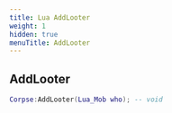 ```yaml
---
title: Lua AddLooter
weight: 1
hidden: true
menuTitle: AddLooter
---
```

## AddLooter
```lua
Corpse:AddLooter(Lua_Mob who); -- void
```